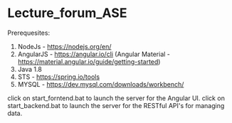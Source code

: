 # Lecture_forum_ASE

Prerequesites:
1. NodeJs - https://nodejs.org/en/
2. AngularJS - https://angular.io/cli (Angular Material - https://material.angular.io/guide/getting-started)
3. Java 1.8
4. STS - https://spring.io/tools
5. MYSQL - https://dev.mysql.com/downloads/workbench/

click on start_forntend.bat to launch the server for the Angular UI.
click on start_backend.bat to launch the server for the RESTful API's for managing data.

